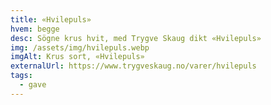 ```yaml
---
title: «Hvilepuls»
hvem: begge
desc: Sögne krus hvit, med Trygve Skaug dikt «Hvilepuls»
img: /assets/img/hvilepuls.webp
imgAlt: Krus sort, «Hvilepuls»
externalUrl: https://www.trygveskaug.no/varer/hvilepuls
tags:
  - gave
---
```

